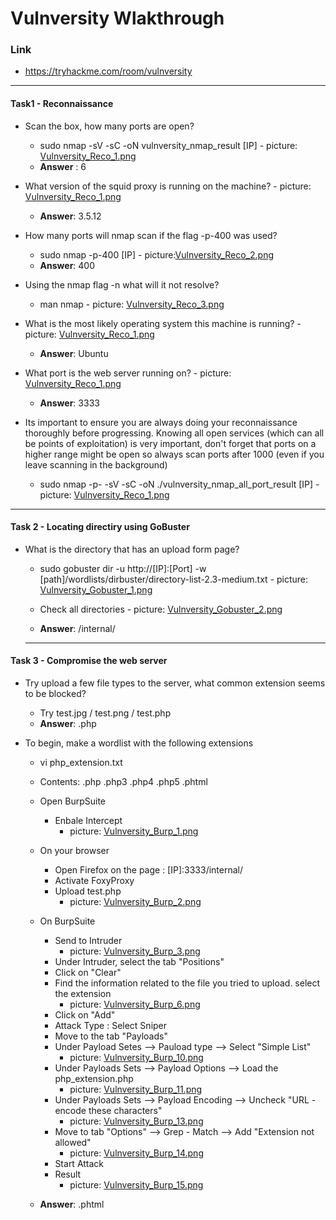 # Vulnversity Wlakthrough
### Link
- https://tryhackme.com/room/vulnversity
------------------------
#### Task1 - Reconnaissance
- Scan the box, how many ports are open?
    - sudo nmap -sV -sC -oN vulnversity_nmap_result [IP]
            - picture: [Vulnversity_Reco_1.png](https://github.com/LNB283/THM/blob/main/Vulnversity/Pictures/Vulnversity_Reco_1.png)
    - **Answer** : 6

- What version of the squid proxy is running on the machine?
            - picture: [Vulnversity_Reco_1.png](https://github.com/LNB283/THM/blob/main/Vulnversity/Pictures/Vulnversity_Reco_1.png)
    - **Answer**: 3.5.12

- How many ports will nmap scan if the flag -p-400 was used?
    - sudo nmap -p-400 [IP]
            - picture:[Vulnversity_Reco_2.png](https://github.com/LNB283/THM/blob/main/Vulnversity/Pictures/Vulnversity_Reco_2.png)
    - **Answer**: 400

- Using the nmap flag -n what will it not resolve?
    - man nmap
            - picture: [Vulnversity_Reco_3.png](https://github.com/LNB283/THM/blob/main/Vulnversity/Pictures/Vulnversity_Reco_3.png)

- What is the most likely operating system this machine is running?
            - picture: [Vulnversity_Reco_1.png](https://github.com/LNB283/THM/blob/main/Vulnversity/Pictures/Vulnversity_Reco_1.png)
    - **Answer**: Ubuntu

- What port is the web server running on?
            - picture: [Vulnversity_Reco_1.png](https://github.com/LNB283/THM/blob/main/Vulnversity/Pictures/Vulnversity_Reco_1.png)
    - **Answer**: 3333

- Its important to ensure you are always doing your reconnaissance thoroughly before progressing. Knowing all open services (which can all be points of exploitation) is very important, don't forget that ports on a higher range might be open so always scan ports after 1000 (even if you leave scanning in the background)
    - sudo nmap -p- -sV -sC -oN ./vulnversity_nmap_all_port_result [IP]
            - picture: [Vulnversity_Reco_1.png](https://github.com/LNB283/THM/blob/main/Vulnversity/Pictures/Vulnversity_Reco_4.png)
------------------------
#### Task 2 - Locating directiry using GoBuster
- What is the directory that has an upload form page?
    - sudo gobuster dir -u http://[IP]:[Port] -w [path]/wordlists/dirbuster/directory-list-2.3-medium.txt
            - picture: [Vulnversity_Gobuster_1.png](https://github.com/LNB283/THM/blob/main/Vulnversity/Pictures/Vulnversity_Gobuster_1.png)

    - Check all directories
            - picture: [Vulnversity_Gobuster_2.png](https://github.com/LNB283/THM/blob/main/Vulnversity/Pictures/Vulnversity_Gobuster_2.png)
    - **Answer**: /internal/
    ------------------------
#### Task 3 - Compromise the web server
- Try upload a few file types to the server, what common extension seems to be blocked?
    - Try test.jpg / test.png / test.php
    - **Answer**: .php

- To begin, make a wordlist with the following extensions
    - vi php_extension.txt
    - Contents: .php
                .php3
                .php4
                .php5
                .phtml
    
    - Open BurpSuite
        - Enbale Intercept
            - picture: [Vulnversity_Burp_1.png](https://github.com/LNB283/THM/blob/main/Vulnversity/Pictures/Vulnversity_Burp_1.png)

    - On your browser
        - Open Firefox on the page : [IP]:3333/internal/
        - Activate FoxyProxy
        - Upload test.php
            - picture: [Vulnversity_Burp_2.png](https://github.com/LNB283/THM/blob/main/Vulnversity/Pictures/Vulnversity_Burp_2.png)
    
    - On BurpSuite
        - Send to Intruder
            - picture: [Vulnversity_Burp_3.png](https://github.com/LNB283/THM/blob/main/Vulnversity/Pictures/Vulnversity_Burp_3.png)
        - Under Intruder, select the tab "Positions"
        - Click on "Clear"
        - Find the information related to the file you tried to upload. select the extension
            - picture: [Vulnversity_Burp_6.png](https://github.com/LNB283/THM/blob/main/Vulnversity/Pictures/Vulnversity_Burp_6.png)
        - Click on "Add"
        - Attack Type : Select Sniper
        - Move to the tab "Payloads"
        - Under Payload Setes --> Pauload type --> Select "Simple List"
            - picture: [Vulnversity_Burp_10.png](https://github.com/LNB283/THM/blob/main/Vulnversity/Pictures/Vulnversity_Burp_10.png)
        - Under Payloads Sets --> Payload Options --> Load the php_extension.php
            - picture: [Vulnversity_Burp_11.png](https://github.com/LNB283/THM/blob/main/Vulnversity/Pictures/Vulnversity_Burp_11.png)
        - Under Payloads Sets --> Payload Encoding --> Uncheck "URL -encode these characters"
            - picture: [Vulnversity_Burp_13.png](https://github.com/LNB283/THM/blob/main/Vulnversity/Pictures/Vulnversity_Burp_13.png)
        - Move to tab "Options" --> Grep - Match --> Add "Extension not allowed"
            - picture: [Vulnversity_Burp_14.png](https://github.com/LNB283/THM/blob/main/Vulnversity/Pictures/Vulnversity_Burp_14.png)
        - Start Attack
        - Result
            - picture: [Vulnversity_Burp_15.png](https://github.com/LNB283/THM/blob/main/Vulnversity/Pictures/Vulnversity_Burp_15.png)

    - **Answer**: .phtml


